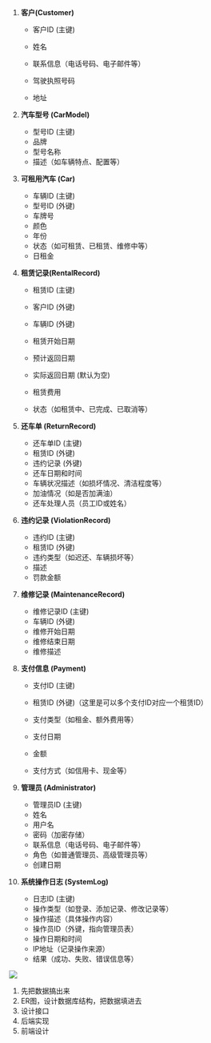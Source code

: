 1. **客户(Customer)**
   - 客户ID (主键)
   
   - 姓名
   
   - 联系信息（电话号码、电子邮件等）
   
   - 驾驶执照号码
   
   - 地址
   
1. **汽车型号 (CarModel)**
   - 型号ID (主键)
   - 品牌
   - 型号名称
   - 描述（如车辆特点、配置等）
2. **可租用汽车 (Car)**
   - 车辆ID (主键)
   - 型号ID (外键)
   - 车牌号
   - 颜色
   - 年份
   - 状态（如可租赁、已租赁、维修中等）
   - 日租金

1. **租赁记录(RentalRecord)**
   - 租赁ID (主键)
     
   - 客户ID (外键)
     
   - 车辆ID (外键)
     
   - 租赁开始日期
     
   - 预计返回日期
     
   - 实际返回日期 (默认为空)
     
   - 租赁费用
     
   - 状态（如租赁中、已完成、已取消等）


2. **还车单 (ReturnRecord)**
   - 还车单ID (主键)
   - 租赁ID (外键)
   - 违约记录 (外键) 
   - 还车日期和时间
   - 车辆状况描述（如损坏情况、清洁程度等）
   - 加油情况（如是否加满油）
   - 还车处理人员（员工ID或姓名）
3. **违约记录 (ViolationRecord)**
   - 违约ID (主键)
   - 租赁ID (外键)
   - 违约类型（如迟还、车辆损坏等）
   - 描述
   - 罚款金额
4. **维修记录 (MaintenanceRecord)**
   - 维修记录ID (主键)
   - 车辆ID (外键)
   - 维修开始日期
   - 维修结束日期
   - 维修描述
   
5. **支付信息 (Payment)**

   - 支付ID (主键)

   - 租赁ID (外键)（这里是可以多个支付ID对应一个租赁ID）

   - 支付类型（如租金、额外费用等）

   - 支付日期

   - 金额

   - 支付方式（如信用卡、现金等）

6. **管理员 (Administrator)**
   - 管理员ID (主键)
   - 姓名
   - 用户名
   - 密码（加密存储）
   - 联系信息（电话号码、电子邮件等）
   - 角色（如普通管理员、高级管理员等）
   - 创建日期

7. **系统操作日志 (SystemLog)**
   - 日志ID (主键)
   - 操作类型（如登录、添加记录、修改记录等）
   - 操作描述（具体操作内容）
   - 操作员ID（外键，指向管理员表）
   - 操作日期和时间
   - IP地址（记录操作来源）
   - 结果（成功、失败、错误信息等）

![](https://img-blog.csdnimg.cn/20201219105835679.png)

1. 先把数据搞出来
2. ER图，设计数据库结构，把数据填进去
3. 设计接口
4. 后端实现
5. 前端设计

